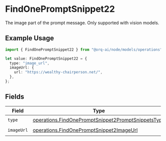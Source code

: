 # FindOnePromptSnippet22

The image part of the prompt message. Only supported with vision models.

## Example Usage

```typescript
import { FindOnePromptSnippet22 } from "@orq-ai/node/models/operations";

let value: FindOnePromptSnippet22 = {
  type: "image_url",
  imageUrl: {
    url: "https://wealthy-chairperson.net/",
  },
};
```

## Fields

| Field                                                                                                                    | Type                                                                                                                     | Required                                                                                                                 | Description                                                                                                              |
| ------------------------------------------------------------------------------------------------------------------------ | ------------------------------------------------------------------------------------------------------------------------ | ------------------------------------------------------------------------------------------------------------------------ | ------------------------------------------------------------------------------------------------------------------------ |
| `type`                                                                                                                   | [operations.FindOnePromptSnippet2PromptSnippetsType](../../models/operations/findonepromptsnippet2promptsnippetstype.md) | :heavy_check_mark:                                                                                                       | N/A                                                                                                                      |
| `imageUrl`                                                                                                               | [operations.FindOnePromptSnippet2ImageUrl](../../models/operations/findonepromptsnippet2imageurl.md)                     | :heavy_check_mark:                                                                                                       | N/A                                                                                                                      |